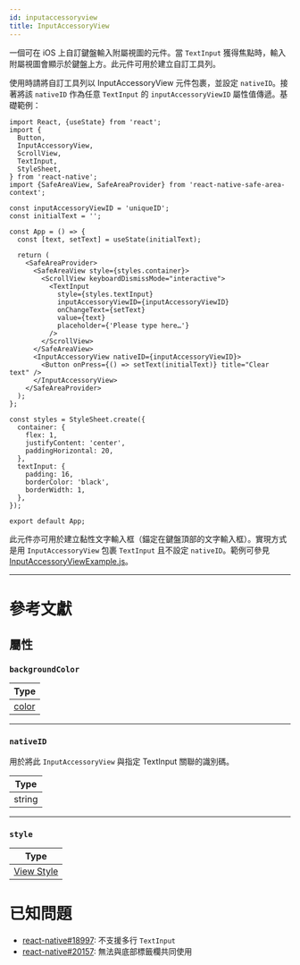 ```yaml
---
id: inputaccessoryview
title: InputAccessoryView
---
```


一個可在 iOS 上自訂鍵盤輸入附屬視圖的元件。當 `TextInput` 獲得焦點時，輸入附屬視圖會顯示於鍵盤上方。此元件可用於建立自訂工具列。

使用時請將自訂工具列以 InputAccessoryView 元件包裹，並設定 `nativeID`。接著將該 `nativeID` 作為任意 `TextInput` 的 `inputAccessoryViewID` 屬性值傳遞。基礎範例：

```SnackPlayer name=InputAccessoryView&supportedPlatforms=ios
import React, {useState} from 'react';
import {
  Button,
  InputAccessoryView,
  ScrollView,
  TextInput,
  StyleSheet,
} from 'react-native';
import {SafeAreaView, SafeAreaProvider} from 'react-native-safe-area-context';

const inputAccessoryViewID = 'uniqueID';
const initialText = '';

const App = () => {
  const [text, setText] = useState(initialText);

  return (
    <SafeAreaProvider>
      <SafeAreaView style={styles.container}>
        <ScrollView keyboardDismissMode="interactive">
          <TextInput
            style={styles.textInput}
            inputAccessoryViewID={inputAccessoryViewID}
            onChangeText={setText}
            value={text}
            placeholder={'Please type here…'}
          />
        </ScrollView>
      </SafeAreaView>
      <InputAccessoryView nativeID={inputAccessoryViewID}>
        <Button onPress={() => setText(initialText)} title="Clear text" />
      </InputAccessoryView>
    </SafeAreaProvider>
  );
};

const styles = StyleSheet.create({
  container: {
    flex: 1,
    justifyContent: 'center',
    paddingHorizontal: 20,
  },
  textInput: {
    padding: 16,
    borderColor: 'black',
    borderWidth: 1,
  },
});

export default App;
```

此元件亦可用於建立黏性文字輸入框（錨定在鍵盤頂部的文字輸入框）。實現方式是用 `InputAccessoryView` 包裹 `TextInput` 且不設定 `nativeID`。範例可參見 [InputAccessoryViewExample.js](https://github.com/facebook/react-native/blob/main/packages/rn-tester/js/examples/InputAccessoryView/InputAccessoryViewExample.js)。

---

# 參考文獻

## 屬性

### `backgroundColor`

| Type               |
| ------------------ |
| [color](colors.md) |

---

### `nativeID`

用於將此 `InputAccessoryView` 與指定 TextInput 關聯的識別碼。

| Type   |
| ------ |
| string |

---

### `style`

| Type                              |
| --------------------------------- |
| [View Style](view-style-props.md) |

# 已知問題

- [react-native#18997](https://github.com/facebook/react-native/issues/18997): 不支援多行 `TextInput`
- [react-native#20157](https://github.com/facebook/react-native/issues/20157): 無法與底部標籤欄共同使用